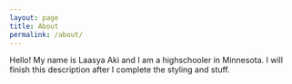 ```yaml
---
layout: page
title: About
permalink: /about/
---
```


Hello! My name is Laasya Aki and I am a highschooler in Minnesota. I will finish this description after I complete the styling and stuff.
